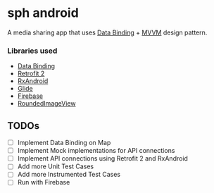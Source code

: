 # sph android
A media sharing app that uses [Data Binding](https://developer.android.com/topic/libraries/data-binding/index.html) + [MVVM](https://labs.ribot.co.uk/approaching-android-with-mvvm-8ceec02d5442#.gcmezpeai) design pattern.

### Libraries used
* [Data Binding](https://developer.android.com/topic/libraries/data-binding/index.html)
* [Retrofit 2](https://square.github.io/retrofit/)
* [RxAndroid](https://github.com/ReactiveX/RxAndroid)
* [Glide](https://github.com/bumptech/glide)
* [Firebase](https://firebase.google.com)
* [RoundedImageView](https://github.com/vinc3m1/RoundedImageView)

## TODOs
- [ ] Implement Data Binding on Map
- [ ] Implement Mock implementations for API connections
- [ ] Implement API connections using Retrofit 2 and RxAndroid
- [ ] Add more Unit Test Cases
- [ ] Add more Instrumented Test Cases
- [ ] Run with Firebase
